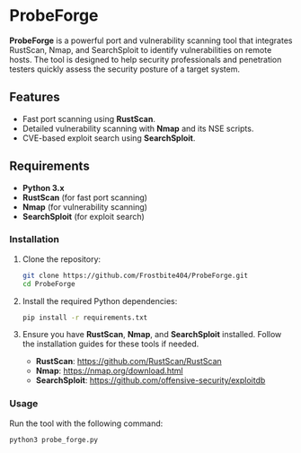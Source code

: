 # ProbeForge

**ProbeForge** is a powerful port and vulnerability scanning tool that integrates RustScan, Nmap, and SearchSploit to identify vulnerabilities on remote hosts. The tool is designed to help security professionals and penetration testers quickly assess the security posture of a target system.

## Features
- Fast port scanning using **RustScan**.
- Detailed vulnerability scanning with **Nmap** and its NSE scripts.
- CVE-based exploit search using **SearchSploit**.

## Requirements
- **Python 3.x**
- **RustScan** (for fast port scanning)
- **Nmap** (for vulnerability scanning)
- **SearchSploit** (for exploit search)

### Installation
1. Clone the repository:
    ```bash
    git clone https://github.com/Frostbite404/ProbeForge.git
    cd ProbeForge
    ```

2. Install the required Python dependencies:
    ```bash
    pip install -r requirements.txt
    ```

3. Ensure you have **RustScan**, **Nmap**, and **SearchSploit** installed. Follow the installation guides for these tools if needed.

    - **RustScan**: https://github.com/RustScan/RustScan
    - **Nmap**: https://nmap.org/download.html
    - **SearchSploit**: https://github.com/offensive-security/exploitdb

### Usage
Run the tool with the following command:

```bash
python3 probe_forge.py

